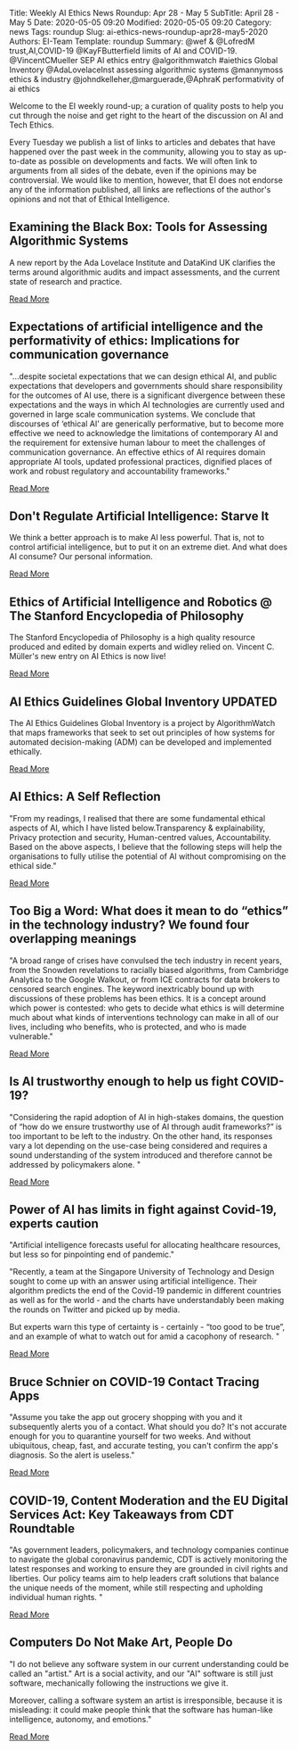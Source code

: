 Title: Weekly AI Ethics News Roundup: Apr 28 - May 5
SubTitle: April 28 - May 5
Date: 2020-05-05 09:20
Modified: 2020-05-05 09:20
Category: news
Tags: roundup
Slug: ai-ethics-news-roundup-apr28-may5-2020
Authors: EI-Team
Template: roundup
Summary: @wef & @LofredM trust,AI,COVID-19 @KayFButterfield limits of AI and COVID-19. @VincentCMueller SEP AI ethics entry @algorithmwatch #aiethics Global Inventory @AdaLovelaceInst assessing algorithmic systems @mannymoss ethics & industry @johndkelleher,@marguerade,@AphraK performativity of ai ethics


Welcome to the EI weekly round-up; a curation of quality posts to help you cut through the noise and get right to the heart of the discussion on AI and Tech Ethics.

Every Tuesday we publish a list of links to articles and debates that have happened over the past week in the community, allowing you to stay as up-to-date as possible on developments and facts. We will often link to arguments from all sides of the debate, even if the opinions may be controversial. We would like to mention, however, that EI does not endorse any of the information published, all links are reflections of the author's opinions and not that of Ethical Intelligence.

## Examining the Black Box: Tools for Assessing Algorithmic Systems

A new report by the Ada Lovelace Institute and DataKind UK clarifies the terms around algorithmic audits and impact assessments, and the current state of research and practice.

<a class="readmore" href="https://www.adalovelaceinstitute.org/examining-the-black-box-tools-for-assessing-algorithmic-systems/">Read More</a>

## Expectations of artificial intelligence and the performativity of ethics: Implications for communication governance

"...despite societal expectations that we can design ethical AI, and public expectations that developers and governments should share responsibility for the outcomes of AI use, there is a significant divergence between these expectations and the ways in which AI technologies are currently used and governed in large scale communication systems. We conclude that discourses of ‘ethical AI’ are generically performative, but to become more effective we need to acknowledge the limitations of contemporary AI and the requirement for extensive human labour to meet the challenges of communication governance. An effective ethics of AI requires domain appropriate AI tools, updated professional practices, dignified places of work and robust regulatory and accountability frameworks."

<a class="readmore" href="https://journals.sagepub.com/doi/10.1177/2053951720915939">Read More</a>

## Don't Regulate Artificial Intelligence: Starve It

We think a better approach is to make AI less powerful. That is, not to control artificial intelligence, but to put it on an extreme diet. And what does AI consume? Our personal information.

<a class="readmore" href="https://blogs.scientificamerican.com/observations/dont-regulate-artificial-intelligence-starve-it/">Read More</a>

## Ethics of Artificial Intelligence and Robotics @ The Stanford Encyclopedia of Philosophy

The Stanford Encyclopedia of Philosophy is a high quality resource produced and edited by domain experts and widley relied on. Vincent C. Müller's new entry on AI Ethics is now live!

<a class="readmore" href="https://plato.stanford.edu/entries/ethics-ai/">Read More</a>

## AI Ethics Guidelines Global Inventory UPDATED

The AI Ethics Guidelines Global Inventory is a project by AlgorithmWatch that maps frameworks that seek to set out principles of how systems for automated decision-making (ADM) can be developed and implemented ethically. 


<a class="readmore" href="https://inventory.algorithmwatch.org/">Read More</a>

## AI Ethics: A Self Reflection

"From my readings, I realised that there are some fundamental ethical aspects of AI, which I have listed below.Transparency & explainability, Privacy protection and security, Human-centred values, Accountability. Based on the above aspects, I believe that the following steps will help the organisations to fully utilise the potential of AI without compromising on the ethical side."

<a class="readmore" href="https://towardsdatascience.com/ai-ethics-a-self-reflection-2abe8e8bfd86?gi=c4af10de3af1">Read More</a>



## Too Big a Word: What does it mean to do “ethics” in the technology industry? We found four overlapping meanings

"A broad range of crises have convulsed the tech industry in recent years, from the Snowden revelations to racially biased algorithms, from Cambridge Analytica to the Google Walkout, or from ICE contracts for data brokers to censored search engines. The keyword inextricably bound up with discussions of these problems has been ethics. It is a concept around which power is contested: who gets to decide what ethics is will determine much about what kinds of interventions technology can make in all of our lives, including who benefits, who is protected, and who is made vulnerable."

<a class="readmore" href="https://points.datasociety.net/too-big-a-word-13e66e62a5bf?gi=c4b21a95ed69">Read More</a>



## Is AI trustworthy enough to help us fight COVID-19?

"Considering the rapid adoption of AI in high-stakes domains, the question of “how do we ensure trustworthy use of AI through audit frameworks?” is too important to be left to the industry. On the other hand, its responses vary a lot depending on the use-case being considered and requires a sound understanding of the system introduced and therefore cannot be addressed by policymakers alone. "

<a class="readmore" href="https://www.weforum.org/agenda/2020/05/covid19-coronavirus-artificial-intelligence-ai-response">Read More</a>

## Power of AI has limits in fight against Covid-19, experts caution

"Artificial intelligence forecasts useful for allocating healthcare resources, but less so for pinpointing end of pandemic."

"Recently, a team at the Singapore University of Technology and Design sought to come up with an answer using artificial intelligence. Their algorithm predicts the end of the Covid-19 pandemic in different countries as well as for the world - and the charts have understandably been making the rounds on Twitter and picked up by media.

But experts warn this type of certainty is - certainly - “too good to be true”, and an example of what to watch out for amid a cacophony of research. "

<a class="readmore" href="https://www.thenational.ae/business/technology/power-of-ai-has-limits-in-fight-against-covid-19-experts-caution-1.1014214">Read More</a>


## Bruce Schnier on COVID-19 Contact Tracing Apps

"Assume you take the app out grocery shopping with you and it subsequently alerts you of a contact. What should you do? It's not accurate enough for you to quarantine yourself for two weeks. And without ubiquitous, cheap, fast, and accurate testing, you can't confirm the app's diagnosis. So the alert is useless."

<a class="readmore" href="https://www.schneier.com/blog/archives/2020/05/me_on_covad-19_.html">Read More</a>

## COVID-19, Content Moderation and the EU Digital Services Act: Key Takeaways from CDT Roundtable

"As government leaders, policymakers, and technology companies continue to navigate the global coronavirus pandemic, CDT is actively monitoring the latest responses and working to ensure they are grounded in civil rights and liberties. Our policy teams aim to help leaders craft solutions that balance the unique needs of the moment, while still respecting and upholding individual human rights. "

<a class="readmore" href="https://cdt.org/insights/covid-19-content-moderation-and-the-eu-digital-services-act-key-takeaways-from-cdt-roundtable/">Read More</a>

## Computers Do Not Make Art, People Do

"I do not believe any software system in our current understanding could be called an "artist." Art is a social activity, and our "AI" software is still just software, mechanically following the instructions we give it.

Moreover, calling a software system an artist is irresponsible, because it is misleading: it could make people think that the software has human-like intelligence, autonomy, and emotions."

<a class="readmore" href="https://cacm.acm.org/magazines/2020/5/244330-computers-do-not-make-art-people-do/fulltext">Read More</a>

